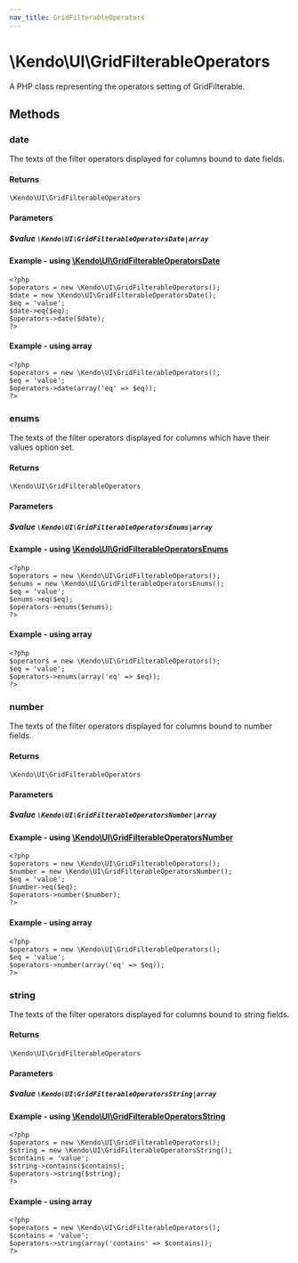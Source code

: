 ```yaml
---
nav_title: GridFilterableOperators
---
```


# \Kendo\UI\GridFilterableOperators

A PHP class representing the operators setting of GridFilterable.


## Methods

### date

The texts of the filter operators displayed for columns bound to date fields.

#### Returns
`\Kendo\UI\GridFilterableOperators`

#### Parameters

##### $value `\Kendo\UI\GridFilterableOperatorsDate|array`


#### Example - using [\Kendo\UI\GridFilterableOperatorsDate](/kendo-ui/api/wrappers/php/Kendo/UI/GridFilterableOperatorsDate)
    <?php
    $operators = new \Kendo\UI\GridFilterableOperators();
    $date = new \Kendo\UI\GridFilterableOperatorsDate();
    $eq = 'value';
    $date->eq($eq);
    $operators->date($date);
    ?>

#### Example - using array

    <?php
    $operators = new \Kendo\UI\GridFilterableOperators();
    $eq = 'value';
    $operators->date(array('eq' => $eq));
    ?>

### enums

The texts of the filter operators displayed for columns which have their values option set.

#### Returns
`\Kendo\UI\GridFilterableOperators`

#### Parameters

##### $value `\Kendo\UI\GridFilterableOperatorsEnums|array`


#### Example - using [\Kendo\UI\GridFilterableOperatorsEnums](/kendo-ui/api/wrappers/php/Kendo/UI/GridFilterableOperatorsEnums)
    <?php
    $operators = new \Kendo\UI\GridFilterableOperators();
    $enums = new \Kendo\UI\GridFilterableOperatorsEnums();
    $eq = 'value';
    $enums->eq($eq);
    $operators->enums($enums);
    ?>

#### Example - using array

    <?php
    $operators = new \Kendo\UI\GridFilterableOperators();
    $eq = 'value';
    $operators->enums(array('eq' => $eq));
    ?>

### number

The texts of the filter operators displayed for columns bound to number fields.

#### Returns
`\Kendo\UI\GridFilterableOperators`

#### Parameters

##### $value `\Kendo\UI\GridFilterableOperatorsNumber|array`


#### Example - using [\Kendo\UI\GridFilterableOperatorsNumber](/kendo-ui/api/wrappers/php/Kendo/UI/GridFilterableOperatorsNumber)
    <?php
    $operators = new \Kendo\UI\GridFilterableOperators();
    $number = new \Kendo\UI\GridFilterableOperatorsNumber();
    $eq = 'value';
    $number->eq($eq);
    $operators->number($number);
    ?>

#### Example - using array

    <?php
    $operators = new \Kendo\UI\GridFilterableOperators();
    $eq = 'value';
    $operators->number(array('eq' => $eq));
    ?>

### string

The texts of the filter operators displayed for columns bound to string fields.

#### Returns
`\Kendo\UI\GridFilterableOperators`

#### Parameters

##### $value `\Kendo\UI\GridFilterableOperatorsString|array`


#### Example - using [\Kendo\UI\GridFilterableOperatorsString](/kendo-ui/api/wrappers/php/Kendo/UI/GridFilterableOperatorsString)
    <?php
    $operators = new \Kendo\UI\GridFilterableOperators();
    $string = new \Kendo\UI\GridFilterableOperatorsString();
    $contains = 'value';
    $string->contains($contains);
    $operators->string($string);
    ?>

#### Example - using array

    <?php
    $operators = new \Kendo\UI\GridFilterableOperators();
    $contains = 'value';
    $operators->string(array('contains' => $contains));
    ?>

